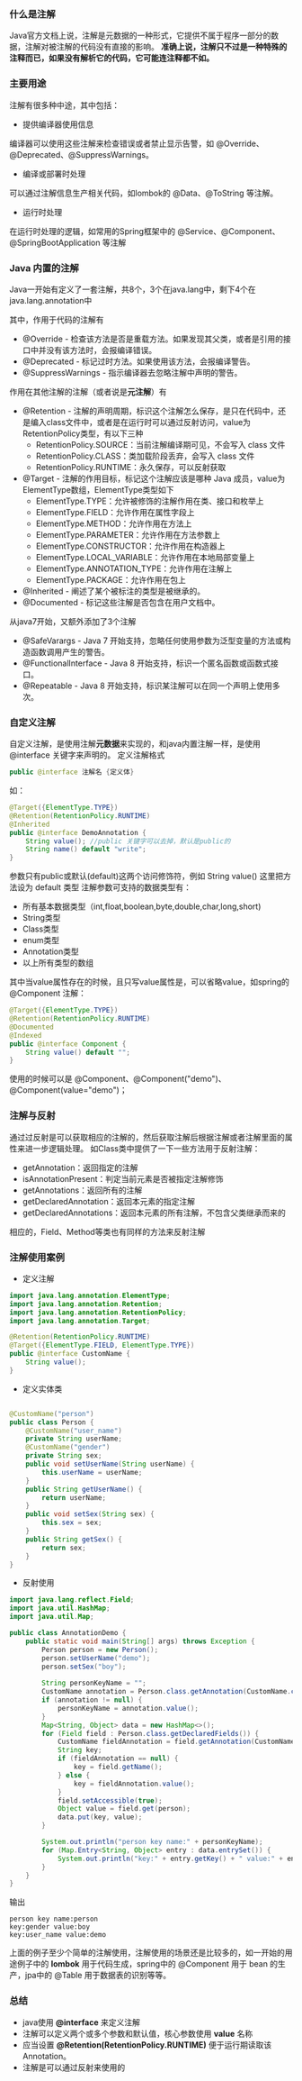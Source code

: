 ### 什么是注解

Java官方文档上说，注解是元数据的一种形式，它提供不属于程序一部分的数据，注解对被注解的代码没有直接的影响。
**准确上说，注解只不过是一种特殊的注释而已，如果没有解析它的代码，它可能连注释都不如。**

### 主要用途

注解有很多种中途，其中包括：

- 提供编译器使用信息

编译器可以使用这些注解来检查错误或者禁止显示告警，如 @Override、@Deprecated、@SuppressWarnings。

- 编译或部署时处理

可以通过注解信息生产相关代码，如lombok的 @Data、@ToString 等注解。

- 运行时处理

在运行时处理的逻辑，如常用的Spring框架中的 @Service、@Component、@SpringBootApplication 等注解

### Java 内置的注解

Java一开始有定义了一套注解，共8个，3个在java.lang中，剩下4个在java.lang.annotation中

其中，作用于代码的注解有

- @Override - 检查该方法是否是重载方法。如果发现其父类，或者是引用的接口中并没有该方法时，会报编译错误。
- @Deprecated - 标记过时方法。如果使用该方法，会报编译警告。
- @SuppressWarnings - 指示编译器去忽略注解中声明的警告。

作用在其他注解的注解（或者说是**元注解**）有

- @Retention - 注解的声明周期，标识这个注解怎么保存，是只在代码中，还是编入class文件中，或者是在运行时可以通过反射访问，value为RetentionPolicy类型，有以下三种
   - RetentionPolicy.SOURCE：当前注解编译期可见，不会写入 class 文件
   - RetentionPolicy.CLASS：类加载阶段丢弃，会写入 class 文件
   - RetentionPolicy.RUNTIME：永久保存，可以反射获取
- @Target - 注解的作用目标，标记这个注解应该是哪种 Java 成员，value为ElementType数组，ElementType类型如下
   - ElementType.TYPE：允许被修饰的注解作用在类、接口和枚举上
   - ElementType.FIELD：允许作用在属性字段上
   - ElementType.METHOD：允许作用在方法上
   - ElementType.PARAMETER：允许作用在方法参数上
   - ElementType.CONSTRUCTOR：允许作用在构造器上
   - ElementType.LOCAL_VARIABLE：允许作用在本地局部变量上
   - ElementType.ANNOTATION_TYPE：允许作用在注解上
   - ElementType.PACKAGE：允许作用在包上
- @Inherited - 阐述了某个被标注的类型是被继承的。
- @Documented - 标记这些注解是否包含在用户文档中。

从java7开始，又额外添加了3个注解

- @SafeVarargs - Java 7 开始支持，忽略任何使用参数为泛型变量的方法或构造函数调用产生的警告。
- @FunctionalInterface - Java 8 开始支持，标识一个匿名函数或函数式接口。
- @Repeatable - Java 8 开始支持，标识某注解可以在同一个声明上使用多次。

### 自定义注解

自定义注解，是使用注解**元数据**来实现的，和java内置注解一样，是使用 @interface 关键字来声明的。
定义注解格式

```java
public @interface 注解名 {定义体}
```

如：

```java
@Target({ElementType.TYPE})
@Retention(RetentionPolicy.RUNTIME)
@Inherited
public @interface DemoAnnotation {
  	String value(); //public 关键字可以去掉，默认是public的
    String name() default "write"; 
}
```

参数只有public或默认(default)这两个访问修饰符，例如 String value() 这里把方法设为 default 类型
注解参数可支持的数据类型有：

- 所有基本数据类型（int,float,boolean,byte,double,char,long,short)
- String类型
- Class类型
- enum类型
- Annotation类型
- 以上所有类型的数组


其中当value属性存在的时候，且只写value属性是，可以省略value，如spring的 @Component 注解：

```java
@Target({ElementType.TYPE})
@Retention(RetentionPolicy.RUNTIME)
@Documented
@Indexed
public @interface Component {
    String value() default "";
}
```

使用的时候可以是 @Component、@Component("demo")、@Component(value="demo")；

### 注解与反射

通过过反射是可以获取相应的注解的，然后获取注解后根据注解或者注解里面的属性来进一步逻辑处理。
如Class类中提供了一下一些方法用于反射注解：

- getAnnotation：返回指定的注解
- isAnnotationPresent：判定当前元素是否被指定注解修饰
- getAnnotations：返回所有的注解
- getDeclaredAnnotation：返回本元素的指定注解
- getDeclaredAnnotations：返回本元素的所有注解，不包含父类继承而来的


相应的，Field、Method等类也有同样的方法来反射注解

### 注解使用案例

- 定义注解

```java
import java.lang.annotation.ElementType;
import java.lang.annotation.Retention;
import java.lang.annotation.RetentionPolicy;
import java.lang.annotation.Target;

@Retention(RetentionPolicy.RUNTIME)
@Target({ElementType.FIELD, ElementType.TYPE})
public @interface CustomName {
    String value();
}
```


- 定义实体类



```java

@CustomName("person")
public class Person {
    @CustomName("user_name")
    private String userName;
    @CustomName("gender")
    private String sex;
    public void setUserName(String userName) {
        this.userName = userName;
    }
    public String getUserName() {
        return userName;
    }
    public void setSex(String sex) {
        this.sex = sex;
    }
    public String getSex() {
        return sex;
    }
}
```

- 反射使用



```java
import java.lang.reflect.Field;
import java.util.HashMap;
import java.util.Map;

public class AnnotationDemo {
    public static void main(String[] args) throws Exception {
        Person person = new Person();
        person.setUserName("demo");
        person.setSex("boy");
        
        String personKeyName = "";
        CustomName annotation = Person.class.getAnnotation(CustomName.class);
        if (annotation != null) {
            personKeyName = annotation.value();
        }
        Map<String, Object> data = new HashMap<>();
        for (Field field : Person.class.getDeclaredFields()) {
            CustomName fieldAnnotation = field.getAnnotation(CustomName.class);
            String key;
            if (fieldAnnotation == null) {
                key = field.getName();
            } else {
                key = fieldAnnotation.value();
            }
            field.setAccessible(true);
            Object value = field.get(person);
            data.put(key, value);
        }

        System.out.println("person key name:" + personKeyName);
        for (Map.Entry<String, Object> entry : data.entrySet()) {
            System.out.println("key:" + entry.getKey() + " value:" + entry.getValue());
        }
    }
}
```

输出

```shell
person key name:person
key:gender value:boy
key:user_name value:demo
```

上面的例子至少个简单的注解使用，注解使用的场景还是比较多的，如一开始的用途例子中的 **lombok** 用于代码生成，spring中的 @Component 用于 bean 的生产，jpa中的 @Table 用于数据表的识别等等。

### 总结


- java使用 **@interface** 来定义注解
- 注解可以定义两个或多个参数和默认值，核心参数使用 **value** 名称
- 应当设置 **@Retention(RetentionPolicy.RUNTIME)** 便于运行期读取该 Annotation。
- 注解是可以通过反射来使用的
